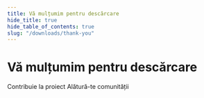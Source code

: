 ```yaml
---
title: Vă mulțumim pentru descărcare
hide_title: true
hide_table_of_contents: true
slug: "/downloads/thank-you"
---
```


<div className="text-center margin-top--xl">

# Vă mulțumim pentru descărcare

<div className="row margin-bottom--lg padding--sm flex-center">
<Link className="button button--outline button--warning button--lg margin--sm" href="/contributing">
  Contribuie la proiect
</Link>
<Link className="button button--outline button--info button--lg margin--sm" href="https://linwood.dev/matrix">
  Alătură-te comunității
</Link>

</div>

</div>
